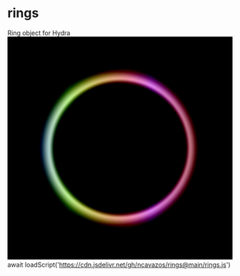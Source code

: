 # rings
Ring object for Hydra<br>
![](rings.png)
await loadScript('https://cdn.jsdelivr.net/gh/ncavazos/rings@main/rings.js')
